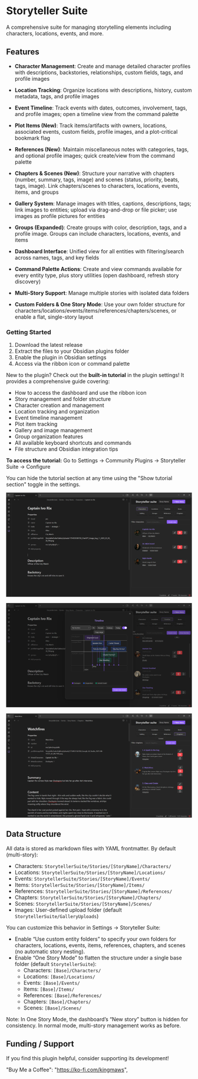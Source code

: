 # Storyteller Suite

A comprehensive suite for managing storytelling elements including characters, locations, events, and more.

## Features

- **Character Management**: Create and manage detailed character profiles with descriptions, backstories, relationships, custom fields, tags, and profile images

- **Location Tracking**: Organize locations with descriptions, history, custom metadata, tags, and profile images

- **Event Timeline**: Track events with dates, outcomes, involvement, tags, and profile images; open a timeline view from the command palette

- **Plot Items (New)**: Track items/artifacts with owners, locations, associated events, custom fields, profile images, and a plot-critical bookmark flag

- **References (New)**: Maintain miscellaneous notes with categories, tags, and optional profile images; quick create/view from the command palette

- **Chapters & Scenes (New)**: Structure your narrative with chapters (number, summary, tags, image) and scenes (status, priority, beats, tags, image). Link chapters/scenes to characters, locations, events, items, and groups

- **Gallery System**: Manage images with titles, captions, descriptions, tags; link images to entities; upload via drag-and-drop or file picker; use images as profile pictures for entities

- **Groups (Expanded)**: Create groups with color, description, tags, and a profile image. Groups can include characters, locations, events, and items

- **Dashboard Interface**: Unified view for all entities with filtering/search across names, tags, and key fields

- **Command Palette Actions**: Create and view commands available for every entity type, plus story utilities (open dashboard, refresh story discovery)

- **Multi-Story Support**: Manage multiple stories with isolated data folders

- **Custom Folders & One Story Mode**: Use your own folder structure for characters/locations/events/items/references/chapters/scenes, or enable a flat, single-story layout

### Getting Started

1. Download the latest release
2. Extract the files to your Obsidian plugins folder
3. Enable the plugin in Obsidian settings
4. Access via the ribbon icon or command palette

New to the plugin? Check out the **built-in tutorial** in the plugin settings! It provides a comprehensive guide covering:

- How to access the dashboard and use the ribbon icon
- Story management and folder structure
- Character creation and management
- Location tracking and organization  
- Event timeline management
- Plot item tracking
- Gallery and image management
- Group organization features
- All available keyboard shortcuts and commands
- File structure and Obsidian integration tips

**To access the tutorial:** Go to Settings → Community Plugins → Storyteller Suite → Configure

You can hide the tutorial section at any time using the "Show tutorial section" toggle in the settings.


![Screenshot 1](https://raw.githubusercontent.com/SamW7140/obsidian-storyteller-suite/master/screenshots/Screenshot1.png)

![Screenshot 2](https://raw.githubusercontent.com/SamW7140/obsidian-storyteller-suite/master/screenshots/Screenshot2.png)

![Screenshot 3](https://raw.githubusercontent.com/SamW7140/obsidian-storyteller-suite/master/screenshots/Screenshot3.png)

## Data Structure

All data is stored as markdown files with YAML frontmatter. By default (multi-story):

- Characters: `StorytellerSuite/Stories/[StoryName]/Characters/`
- Locations: `StorytellerSuite/Stories/[StoryName]/Locations/`
- Events: `StorytellerSuite/Stories/[StoryName]/Events/`
- Items: `StorytellerSuite/Stories/[StoryName]/Items/`
- References: `StorytellerSuite/Stories/[StoryName]/References/`
- Chapters: `StorytellerSuite/Stories/[StoryName]/Chapters/`
- Scenes: `StorytellerSuite/Stories/[StoryName]/Scenes/`
- Images: User-defined upload folder (default `StorytellerSuite/GalleryUploads`)

You can customize this behavior in Settings → Storyteller Suite:

- Enable “Use custom entity folders” to specify your own folders for characters, locations, events, items, references, chapters, and scenes (no automatic story nesting).
- Enable “One Story Mode” to flatten the structure under a single base folder (default `StorytellerSuite`):
  - Characters: `[Base]/Characters/`
  - Locations: `[Base]/Locations/`
  - Events: `[Base]/Events/`
  - Items: `[Base]/Items/`
  - References: `[Base]/References/`
  - Chapters: `[Base]/Chapters/`
  - Scenes: `[Base]/Scenes/`

Note: In One Story Mode, the dashboard’s “New story” button is hidden for consistency. In normal mode, multi-story management works as before.



## Funding / Support

If you find this plugin helpful, consider supporting its development!

"Buy Me a Coffee": "https://ko-fi.com/kingmaws",

